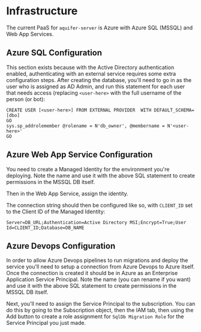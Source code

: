 # Infrastructure

The current PaaS for `aquifer-server` is Azure with Azure SQL (MSSQL) and Web
App Services.

## Azure SQL Configuration

This section exists because with the Active Directory authentication enabled,
authenticating with an external service requires some extra configuration
steps. After creating the database, you'll need to go in as the user who is
assigned as AD Admin, and run this statement for each user that needs access
(replacing `<user-here>` with the full username of the person (or bot):
```
CREATE USER [<user-here>] FROM EXTERNAL PROVIDER  WITH DEFAULT_SCHEMA=[dbo]
GO
sys.sp_addrolemember @rolename = N'db_owner', @membername = N'<user-here>'
GO
```

## Azure Web App Service Configuration

You need to create a Managed Identity for the environment you're deploying.
Note the name and use it with the above SQL statement to create permissions in
the MSSQL DB itself.

Then in the Web App Service, assign the identity.

The connection string should then be configured like so, with `CLIENT_ID` set
to the Client ID of the Managed Identity:

`Server=DB_URL;Authentication=Active Directory MSI;Encrypt=True;User Id=CLIENT_ID;Database=DB_NAME`

## Azure Devops Configuration

In order to allow Azure Devops pipelines to run migrations and deploy the
service you'll need to setup a connection from Azure Devops to Azure itself.
Once the connection is created it should be in Azure as an Enterprise
Application Service Principal. Note the name (you can rename if you want) and
use it with the above SQL statement to create permissions in the MSSQL DB
itself.

Next, you'll need to assign the Service Principal to the subscription. You can
do this by going to the Subscription object, then the IAM tab, then using the
Add button to create a role assignment for `SqlDb Migration Role` for the
Service Principal you just made.
